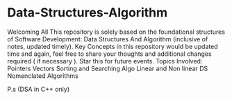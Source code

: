 # Data-Structures-Algorithm

Welcoming All
This repository is solely based on the foundational structures of Software Development: Data Structures And Algorithm (inclusive of notes, updated timely).
Key Concepts in this repository would be updated time and again, feel free to share your thoughts and additional changes required ( if necessary ). Star this for future events.
Topics Involved:
Pointers
Vectors
Sorting and Searching Algo
Linear and Non linear DS
Nomenclated Algorithms

P.s (DSA in C++ only)
